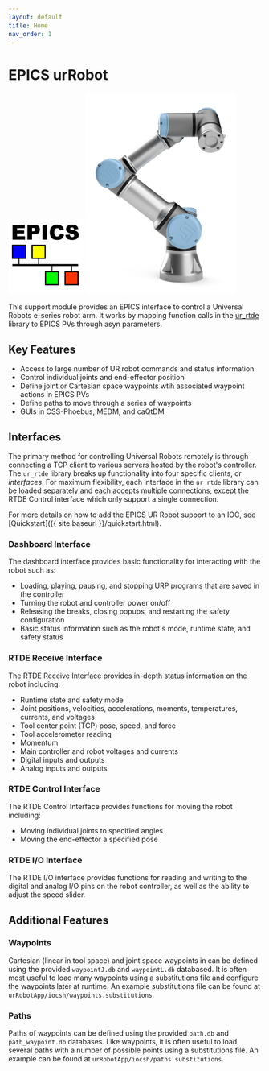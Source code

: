 ```yaml
---
layout: default
title: Home
nav_order: 1
---
```


# EPICS urRobot

<img src="./assets/EPICS_Logo-192x192.png" alt="Image 1" width="150">
<img src="./assets/1266x1776.webp" alt="Image 2" width="300">

This support module provides an EPICS interface to control a Universal
Robots e-series robot arm. It works by mapping function calls in the
[ur_rtde](https://gitlab.com/sdurobotics/ur_rtde) library to EPICS PVs through asyn parameters.

## Key Features
- Access to large number of UR robot commands and status information
- Control individual joints and end-effector position
- Define joint or Cartesian space waypoints wtih associated waypoint actions in EPICS PVs
- Define paths to move through a series of waypoints
- GUIs in CSS-Phoebus, MEDM, and caQtDM

## Interfaces
The primary method for controlling Universal Robots remotely is through connecting a TCP client
to various servers hosted by the robot's controller. The `ur_rtde` library breaks up functionality
into four specific clients, or *interfaces*. For maximum flexibility, each interface in the
`ur_rtde` library can be loaded separately and each accepts multiple connections,
except the RTDE Control interface which only support a single connection.

For more details on how to add the EPICS UR Robot support to an IOC, see [Quickstart]({{ site.baseurl }}/quickstart.html).


### Dashboard Interface

The dashboard interface provides basic functionality for interacting with the robot such as:
- Loading, playing, pausing, and stopping URP programs that are saved in the controller
- Turning the robot and controller power on/off
- Releasing the breaks, closing popups, and restarting the safety configuration
- Basic status information such as the robot's mode, runtime state, and safety status


### RTDE Receive Interface

The RTDE Receive Interface provides in-depth status information on the robot including:
- Runtime state and safety mode
- Joint positions, velocities, accelerations, moments, temperatures, currents, and voltages
- Tool center point (TCP) pose, speed, and force
- Tool accelerometer reading
- Momentum
- Main controller and robot voltages and currents
- Digital inputs and outputs
- Analog inputs and outputs


### RTDE Control Interface

The RTDE Control Interface provides functions for moving the robot including:
- Moving individual joints to specified angles
- Moving the end-effector a specified pose


### RTDE I/O Interface

The RTDE I/O interface provides functions for reading and writing to the digital and analog I/O pins on the robot
controller, as well as the ability to adjust the speed slider.



## Additional Features

### Waypoints
Cartesian (linear in tool space) and joint space waypoints in can be defined using the provided `waypointJ.db`
and `waypointL.db` databased. It is often most useful to load many waypoints using a substitutions file
and configure the waypoints later at runtime. An example substitutions file can be found
at `urRobotApp/iocsh/waypoints.substitutions`.


### Paths
Paths of waypoints can be defined using the provided `path.db` and `path_waypoint.db` databases. Like waypoints, it is
often useful to load several paths with a number of possible points using a substitutions file. An example can be found
at `urRobotApp/iocsh/paths.substitutions`.
